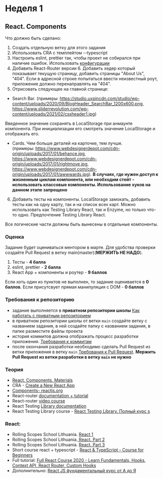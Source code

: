 # Неделя 1

## React. Components

Что должно быть сделано:

1) Создать отдельную ветку для этого задания
2) Использовать CRA с темплейтом --typescript
3) Настроить eslint, prettier так, чтобы проект не собирался при наличие ошибок. 
Использовать [конфигурации](configs.md)
4) Добавить React-Router версии 6. Добавить хедер который показывает текущую страницу, добавить страницы "About Us", "404". Если в адресной строке попытаться ввести неизвестный роут, приложение должно перенаправлять на "404".
5) Отрисовать следующее на главной странице:
  - Search Bar. 
  (примеры: https://studio.uxpincdn.com/studio/wp-content/uploads/2020/09/BlogHeader_SearchBar_1200x600.png, https://www.sliderrevolution.com/wp-content/uploads/2021/02/cssheader1.jpg)

  Введенное значение сохранять в LocalStorage при анмаунте компонента. При инициализации его смотреть значение LocalStorage и отображать его.

  - Cards. Чем больше деталей на карточке, тем лучше.  
  (примеры: https://www.webdesignerdepot.com/cdn-origin/uploads/2017/01/behance.jpg, https://www.webdesignerdepot.com/cdn-origin/uploads/2017/01/rightmove.jpg, https://www.webdesignerdepot.com/cdn-origin/uploads/2017/01/awwwards.jpg).
  **В случаях, где нужен доступ к жизненным циклам компонента, или необходим стейт - использовать классовые компоненты. Использование хуков на данном этапе запрещено**
6) Добавить тесты на компоненты. LocalStorage замокать, добавить тесты как на одну карту, так и на список всех карт.
Можно использовать как Testing Library React, так и Enzyme, но только что-то одно. Предпочтение Testing Library React.
  
Все логические части должны быть вынесены в отдельные компоненты.

### Оценка

Задание будет оцениваться ментором в марте. Для удобства проверки создайте Pull Request в ветку main(master)(**МЕРЖИТЬ НЕ НАДО**).

1) Тесты - **4 балла**
2) eslint, prettier - **2 балла**
3) React App + компоненты и роутер - **9 баллов**

Если хоть один из пунктов не выполнен, то задание оценивается в **0 баллов**.
Если присутсвует прямая манипуляция с DOM - **0 баллов**

### Требования к репозиторию

- задание выполняется в **приватном репозитории школы** [Как работать с приватным репозиторием](https://docs.rs.school/#/private-repository?id=Как-работать-с-приватным-репозиторием)
- в приватном репозитории школы от ветки `main` создайте ветку с названием задания, в ней создайте папку с названием задания, в папке разместите файлы проекта
- история коммитов должна отображать процесс разработки приложения. [Требования к коммитам](https://docs.rs.school/#/git-convention?id=Требования-к-именам-коммитов)
- после окончания разработки необходимо сделать Pull Request из ветки приложения в ветку `main` [Требования к Pull Request](https://docs.rs.school/#/pull-request-review-process?id=Требования-к-pull-request-pr). **Мержить Pull Request из ветки разработки в ветку `main` не нужно**


### Теория

- [React. Components. Materials]( https://docs.google.com/document/d/1WLWjBiVMjsVADf5FWFYfPObQOrLD1624h5etyafCfr8/edit)
- CRA - [Create a New React App](https://reactjs.org/docs/create-a-new-react-app.html)
- [Components- reactjs.org](https://reactjs.org/docs/components-and-props.html)
- React-router [documentation + tutorial](https://reactrouter.com/docs/en/v6/getting-started/tutorial)
- React-router [video course](https://www.youtube.com/watch?v=0auS9DNTmzE)
- React Testing [Library documentation](https://testing-library.com/docs/react-testing-library/intro/)
- React Testing Library course - [React Testing Library. Полный курс
s](https://www.youtube.com/watch?v=n79PMyqcCJ8&t=585s)

### React:

- Rolling Scopes School Lithuania. [React 1](https://www.youtube.com/watch?v=L8CmtfCu9AI)
- Rolling Scopes School Lithuania.[ React. Part 2](https://www.youtube.com/watch?v=Rrg4D6AHc5A)
- Rolling Scopes School Lithuania. [React. Part 3](https://www.youtube.com/watch?v=w9MvuGWVvkY)
- Short course react + typescript - [React & TypeScript - Course for Beginners](https://www.youtube.com/watch?v=FJDVKeh7RJI)
- Full tutorial: [Full React Course 2020 - Learn Fundamentals, Hooks, Context API, React Router, Custom Hooks](https://www.youtube.com/watch?v=4UZrsTqkcW4&t=8419s)
- Дополнительно: [React JS фундаментальный курс от А до Я](https://www.youtube.com/watch?v=GNrdg3PzpJQ)
